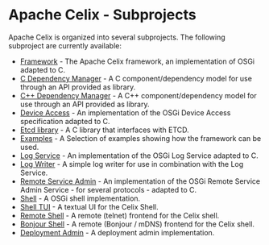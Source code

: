 <!--
Licensed to the Apache Software Foundation (ASF) under one or more
contributor license agreements.  See the NOTICE file distributed with
this work for additional information regarding copyright ownership.
The ASF licenses this file to You under the Apache License, Version 2.0
(the "License"); you may not use this file except in compliance with
the License.  You may obtain a copy of the License at
   
    http://www.apache.org/licenses/LICENSE-2.0

Unless required by applicable law or agreed to in writing, software
distributed under the License is distributed on an "AS IS" BASIS,
WITHOUT WARRANTIES OR CONDITIONS OF ANY KIND, either express or implied.
See the License for the specific language governing permissions and
limitations under the License.
-->

# Apache Celix - Subprojects

Apache Celix is organized into several subprojects. The following subproject are currently available:

* [Framework](../../libs/framework) - The Apache Celix framework, an implementation of OSGi adapted to C.
* [C Dependency Manager](../../libs/dependency_manager/README.md) - A C component/dependency model for use through an API provided as library.
* [C++ Dependency Manager](../../libs/dependency_manager_cxx/README.md) - A C++ component/dependency model for use through an API provided as library.
* [Device Access](../../bundles/device_access/README.md) - An implementation of the OSGi Device Access specification adapted to C.
* [Etcd library](../../libs/etcdlib/README.md) - A C library that interfaces with ETCD.
* [Examples](../../examples) - A Selection of examples showing how the framework can be used.
* [Log Service](../../bundles/log_service/README.md) - An implementation of the OSGi Log Service adapted to C.
* [Log Writer](../../bundles/log_writer/README.md) - A simple log writer for use in combination with the Log Service.
* [Remote Service Admin](../../bundles/remote_services/README.md) - An implementation of the OSGi Remote Service Admin Service - for several protocols - adapted to C.
* [Shell](../../bundles/shell/shell/README.md) - A OSGi shell implementation.
* [Shell TUI](../../bundles/shell/shell_tui/README.md) - A textual UI for the Celix Shell.
* [Remote Shell](../../bundles/shell/remote_shell/README.md) - A remote (telnet) frontend for the Celix shell.
* [Bonjour Shell](../../bundles/shell/shell_bonjour) - A remote (Bonjour / mDNS) frontend for the Celix shell.
* [Deployment Admin](../../bundles/deployment_admin/README.md) - A deployment admin implementation.
